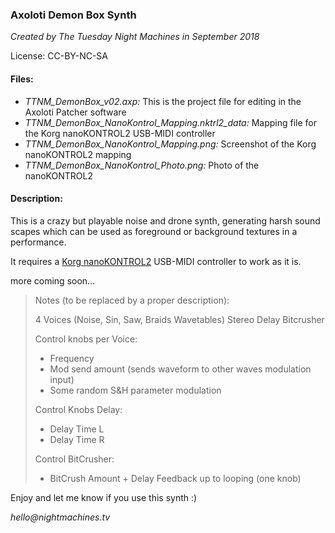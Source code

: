 ### Axoloti Demon Box Synth
_Created by The Tuesday Night Machines in September 2018_

License: CC-BY-NC-SA

#### Files:
- _TTNM_DemonBox_v02.axp:_ This is the project file for editing in the Axoloti Patcher software
- _TTNM_DemonBox_NanoKontrol_Mapping.nktrl2_data:_ Mapping file for the Korg nanoKONTROL2 USB-MIDI controller
- _TTNM_DemonBox_NanoKontrol_Mapping.png:_ Screenshot of the Korg nanoKONTROL2 mapping
- _TTNM_DemonBox_NanoKontrol_Photo.png:_ Photo of the nanoKONTROL2

#### Description:
This is a crazy but playable noise and drone synth, generating harsh sound scapes which can be used as foreground or background textures in a performance.

It requires a [Korg nanoKONTROL2](https://www.korg.com/us/products/computergear/nanokontrol2/) USB-MIDI controller to work as it is.

more coming soon...

>Notes (to be replaced by a proper description):
>
>4 Voices (Noise, Sin, Saw, Braids Wavetables)
>Stereo Delay
>Bitcrusher
>
>Control knobs per Voice:
>- Frequency
>- Mod send amount (sends waveform to other waves modulation input) 
>- Some random S&H parameter modulation
>
>Control Knobs Delay:
>- Delay Time L
>- Delay Time R
>
>Control BitCrusher:
>- BitCrush Amount + Delay Feedback up to looping (one knob)



Enjoy and let me know if you use this synth :)

_hello@nightmachines.tv_

